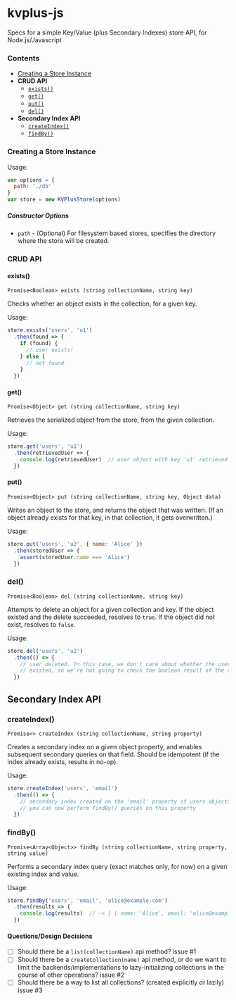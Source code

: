 # kvplus-js
Specs for a simple Key/Value (plus Secondary Indexes) store API, for Node.js/Javascript

### Contents

* [Creating a Store Instance](#creating-a-store-instance)
* **CRUD API**
  * [`exists()`](#exists)
  * [`get()`](#get)
  * [`put()`](#put)
  * [`del()`](#del)
* **Secondary Index API**
  * [`createIndex()`](#createindex)
  * [`findBy()`](#findby)

### Creating a Store Instance

Usage:

```js
var options = {
  path: './db'
}
var store = new KVPlusStore(options)
```

##### Constructor Options

* `path` - (Optional) For filesystem based stores, specifies the directory
  where the store will be created.

### CRUD API

#### exists()

`Promise<Boolean> exists (string collectionName, string key)`

Checks whether an object exists in the collection, for a given key.

Usage:

```js
store.exists('users', 'u1')
  .then(found => {
    if (found) {
      // user exists!
    } else {
      // not found
    }
  })
```

#### get()

`Promise<Object> get (string collectionName, string key)`

Retrieves the serialized object from the store, from the given collection.

Usage:

```js
store.get('users', 'u1')
  .then(retrievedUser => {
    console.log(retrievedUser)  // user object with key 'u1' retrieved
  })
```

#### put()

`Promise<Object> put (string collectionName, string key, Object data)`

Writes an object to the store, and returns the object that was written. (If an
object already exists for that key, in that collection, it gets overwritten.)

Usage:

```js
store.put('users', 'u2', { name: 'Alice' })
  .then(storedUser => {
    assert(storedUser.name === 'Alice')
  })
```

### del()

`Promise<Boolean> del (string collectionName, string key)`

Attempts to delete an object for a given collection and key. If the object
existed and the delete succeeded, resolves to `true`. If the object did not
exist, resolves to `false`.

Usage:

```js
store.del('users', 'u2')
  .then(() => {
    // user deleted. In this case, we don't care about whether the user actually
    // existed, so we're not going to check the boolean result of the operation
  })
```

## Secondary Index API

### createIndex()

`Promise<> createIndex (string collectionName, string property)`

Creates a secondary index on a given object property, and enables subsequent
secondary queries on that field. Should be idempotent (if the index already
exists, results in no-op).

Usage:

```js
store.createIndex('users', 'email')
  .then(() => {
    // secondary index created on the 'email' property of users objects.
    // you can now perform findBy() queries on this property
  })
```

### findBy()

`Promise<Array<Object>> findBy (string collectionName, string property, string value)`

Performs a secondary index query (exact matches only, for now) on a given
existing index and value.

Usage:

```js
store.findBy('users', 'email', 'alice@example.com')
  .then(results => {
    console.log(results)  // -> [ { name: 'Alice', email: 'alice@example.com'} ]
  })
```

#### Questions/Design Decisions

* [ ] Should there be a `list(collectionName)` api method? issue #1
* [ ] Should there be a `createCollection(name)` api method, or do we want to
  limit the backends/implementations to lazy-initializing collections in the
  course of other operations? issue #2
* [ ] Should there be a way to list all collections? (created explicitly or
  lazily) issue #3
